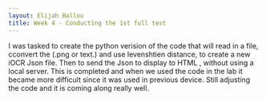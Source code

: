 ```yaml
---
layout: Elijah Ballou
title: Week 4 - Conducting the 1st full test
---
```


I was tasked to create the python verision of the code that will read in a file, cconvert the (.png or text.) and use levenshtien distance, to create a new iOCR Json file.
Then to send the Json to display to HTML , without using a local server. This is completed and when we used the code in the lab it became more difficult since it was used in previous device.
Still adjusting the code and it is coming along really well.
